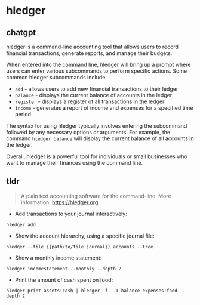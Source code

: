 # hledger 
## chatgpt 
hledger is a command-line accounting tool that allows users to record financial transactions, generate reports, and manage their budgets. 

When entered into the command line, hledger will bring up a prompt where users can enter various subcommands to perform specific actions. Some common hledger subcommands include:

- `add` - allows users to add new financial transactions to their ledger
- `balance` - displays the current balance of accounts in the ledger
- `register` - displays a register of all transactions in the ledger
- `income` - generates a report of income and expenses for a specified time period

The syntax for using hledger typically involves entering the subcommand followed by any necessary options or arguments. For example, the command `hledger balance` will display the current balance of all accounts in the ledger.

Overall, hledger is a powerful tool for individuals or small businesses who want to manage their finances using the command line. 

## tldr 
 
> A plain text accounting software for the command-line.
> More information: <https://hledger.org>.

- Add transactions to your journal interactively:

`hledger add`

- Show the account hierarchy, using a specific journal file:

`hledger --file {{path/to/file.journal}} accounts --tree`

- Show a monthly income statement:

`hledger incomestatement --monthly --depth 2`

- Print the amount of cash spent on food:

`hledger print assets:cash | hledger -f- -I balance expenses:food --depth 2`
